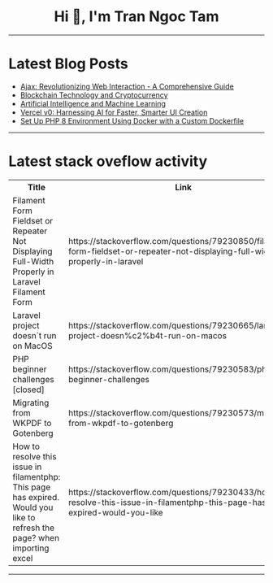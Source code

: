 <h1 align="center">Hi 👋, I'm Tran Ngoc Tam</h1>

---

# Latest Blog Posts 
<!-- BLOG-POST-LIST:START -->
- [Ajax: Revolutionizing Web Interaction - A Comprehensive Guide](https://dev.to/nozibul_islam_113b1d5334f/ajax-revolutionizing-web-interaction-a-comprehensive-guide-4am3)
- [Blockchain Technology and Cryptocurrency](https://dev.to/iskender83/blockchain-technology-and-cryptocurrency-4c5h)
- [Artificial Intelligence and Machine Learning](https://dev.to/iskender83/artificial-intelligence-and-machine-learning-3jc7)
- [Vercel v0: Harnessing AI for Faster, Smarter UI Creation](https://dev.to/philip_zhang_854092d88473/vercel-v0-harnessing-ai-for-faster-smarter-ui-creation-11k3)
- [Set Up PHP 8 Environment Using Docker with a Custom Dockerfile](https://dev.to/skipperhoa/set-up-php-8-environment-using-docker-with-a-custom-dockerfile-4ma2)
<!-- BLOG-POST-LIST:END -->

---

# Latest stack oveflow activity
<table>
  <tr><th>Title</th><th>Link</th></tr>
  <!-- STACKOVERFLOW:START --><tr><td>Filament Form Fieldset or Repeater Not Displaying Full-Width Properly in Laravel Filament Form</td><td>https://stackoverflow.com/questions/79230850/filament-form-fieldset-or-repeater-not-displaying-full-width-properly-in-laravel</td></tr><tr><td>Laravel project doesn´t run on MacOS</td><td>https://stackoverflow.com/questions/79230665/laravel-project-doesn%c2%b4t-run-on-macos</td></tr><tr><td>PHP beginner challenges [closed]</td><td>https://stackoverflow.com/questions/79230583/php-beginner-challenges</td></tr><tr><td>Migrating from WKPDF to Gotenberg</td><td>https://stackoverflow.com/questions/79230573/migrating-from-wkpdf-to-gotenberg</td></tr><tr><td>How to resolve this issue in filamentphp: This page has expired. Would you like to refresh the page? when importing excel</td><td>https://stackoverflow.com/questions/79230433/how-to-resolve-this-issue-in-filamentphp-this-page-has-expired-would-you-like</td></tr><!-- STACKOVERFLOW:END -->
</table>

---


